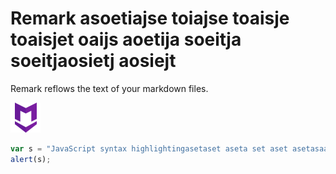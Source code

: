 # Remark asoetiajse toiajse toaisje toaisjet oaijs aoetija soeitja soeitjaosietj aosiejt

Remark reflows the text of your markdown files.

![alt text][logo]

[logo]:https://github.com/adam-p/markdown-here/raw/master/src/common/images/icon48.png "Logo Title Text 2"

```javascript
var s = "JavaScript syntax highlightingasetaset aseta set aset asetasaasef";
alert(s);
```
